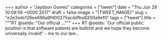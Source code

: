 
+++
author = "Jaydson Gomes"
categories = ["tweet"]
date = "Thu Jun 29 10:09:56 +0000 2017"
draft = false
image = "{TWEET_IMAGE}"
slug = "e2e2edcf26ee686a9fd00275acddfba8200a9ef0"
tags = ["tweet"]
title = """RT @seldo: "Our official ..."""
+++
RT @seldo: 'Our official public position is that software patents are bullshit and we hope they become universally invalid" - me to our law…
